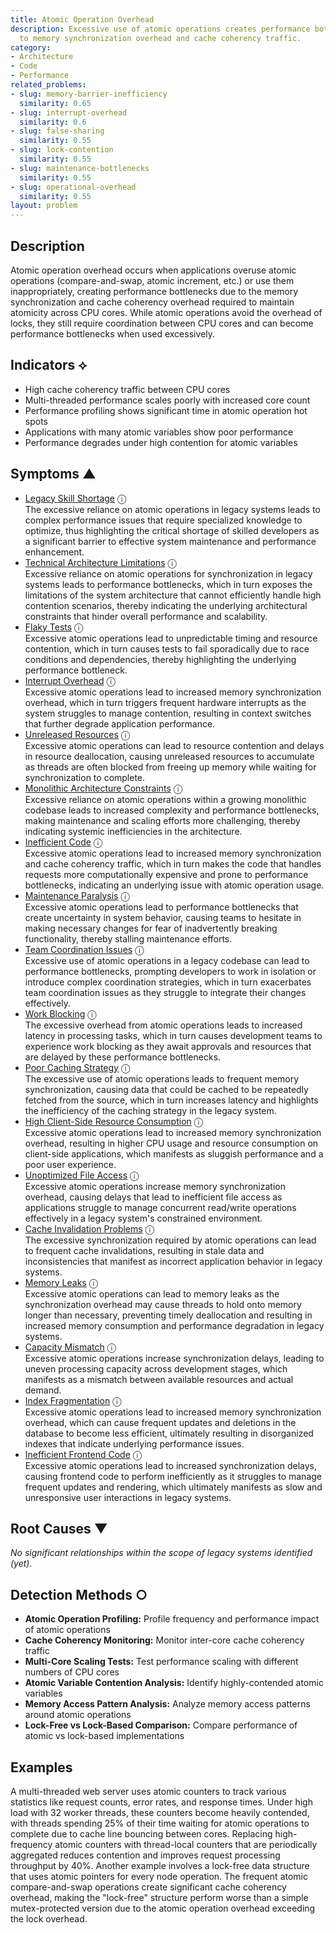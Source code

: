 ```yaml
---
title: Atomic Operation Overhead
description: Excessive use of atomic operations creates performance bottlenecks due
  to memory synchronization overhead and cache coherency traffic.
category:
- Architecture
- Code
- Performance
related_problems:
- slug: memory-barrier-inefficiency
  similarity: 0.65
- slug: interrupt-overhead
  similarity: 0.6
- slug: false-sharing
  similarity: 0.55
- slug: lock-contention
  similarity: 0.55
- slug: maintenance-bottlenecks
  similarity: 0.55
- slug: operational-overhead
  similarity: 0.55
layout: problem
---
```


## Description

Atomic operation overhead occurs when applications overuse atomic operations (compare-and-swap, atomic increment, etc.) or use them inappropriately, creating performance bottlenecks due to the memory synchronization and cache coherency overhead required to maintain atomicity across CPU cores. While atomic operations avoid the overhead of locks, they still require coordination between CPU cores and can become performance bottlenecks when used excessively.

## Indicators ⟡

- High cache coherency traffic between CPU cores
- Multi-threaded performance scales poorly with increased core count
- Performance profiling shows significant time in atomic operation hot spots
- Applications with many atomic variables show poor performance
- Performance degrades under high contention for atomic variables

## Symptoms ▲
- [Legacy Skill Shortage](legacy-skill-shortage.md) <span class="info-tooltip" title="Confidence: 0.578, Strength: 0.850">ⓘ</span>
<br/>  The excessive reliance on atomic operations in legacy systems leads to complex performance issues that require specialized knowledge to optimize, thus highlighting the critical shortage of skilled developers as a significant barrier to effective system maintenance and performance enhancement.
- [Technical Architecture Limitations](technical-architecture-limitations.md) <span class="info-tooltip" title="Confidence: 0.537, Strength: 0.852">ⓘ</span>
<br/>  Excessive reliance on atomic operations for synchronization in legacy systems leads to performance bottlenecks, which in turn exposes the limitations of the system architecture that cannot efficiently handle high contention scenarios, thereby indicating the underlying architectural constraints that hinder overall performance and scalability.
- [Flaky Tests](flaky-tests.md) <span class="info-tooltip" title="Confidence: 0.494, Strength: 0.805">ⓘ</span>
<br/>  Excessive atomic operations lead to unpredictable timing and resource contention, which in turn causes tests to fail sporadically due to race conditions and dependencies, thereby highlighting the underlying performance bottleneck.
- [Interrupt Overhead](interrupt-overhead.md) <span class="info-tooltip" title="Confidence: 0.469, Strength: 0.891">ⓘ</span>
<br/>  Excessive atomic operations lead to increased memory synchronization overhead, which in turn triggers frequent hardware interrupts as the system struggles to manage contention, resulting in context switches that further degrade application performance.
- [Unreleased Resources](unreleased-resources.md) <span class="info-tooltip" title="Confidence: 0.420, Strength: 0.723">ⓘ</span>
<br/>  Excessive atomic operations can lead to resource contention and delays in resource deallocation, causing unreleased resources to accumulate as threads are often blocked from freeing up memory while waiting for synchronization to complete.
- [Monolithic Architecture Constraints](monolithic-architecture-constraints.md) <span class="info-tooltip" title="Confidence: 0.404, Strength: 0.829">ⓘ</span>
<br/>  Excessive reliance on atomic operations within a growing monolithic codebase leads to increased complexity and performance bottlenecks, making maintenance and scaling efforts more challenging, thereby indicating systemic inefficiencies in the architecture.
- [Inefficient Code](inefficient-code.md) <span class="info-tooltip" title="Confidence: 0.393, Strength: 0.898">ⓘ</span>
<br/>  Excessive atomic operations lead to increased memory synchronization and cache coherency traffic, which in turn makes the code that handles requests more computationally expensive and prone to performance bottlenecks, indicating an underlying issue with atomic operation usage.
- [Maintenance Paralysis](maintenance-paralysis.md) <span class="info-tooltip" title="Confidence: 0.379, Strength: 0.871">ⓘ</span>
<br/>  Excessive atomic operations lead to performance bottlenecks that create uncertainty in system behavior, causing teams to hesitate in making necessary changes for fear of inadvertently breaking functionality, thereby stalling maintenance efforts.
- [Team Coordination Issues](team-coordination-issues.md) <span class="info-tooltip" title="Confidence: 0.366, Strength: 0.885">ⓘ</span>
<br/>  Excessive use of atomic operations in a legacy codebase can lead to performance bottlenecks, prompting developers to work in isolation or introduce complex coordination strategies, which in turn exacerbates team coordination issues as they struggle to integrate their changes effectively.
- [Work Blocking](work-blocking.md) <span class="info-tooltip" title="Confidence: 0.356, Strength: 0.905">ⓘ</span>
<br/>  The excessive overhead from atomic operations leads to increased latency in processing tasks, which in turn causes development teams to experience work blocking as they await approvals and resources that are delayed by these performance bottlenecks.
- [Poor Caching Strategy](poor-caching-strategy.md) <span class="info-tooltip" title="Confidence: 0.349, Strength: 0.704">ⓘ</span>
<br/>  The excessive use of atomic operations leads to frequent memory synchronization, causing data that could be cached to be repeatedly fetched from the source, which in turn increases latency and highlights the inefficiency of the caching strategy in the legacy system.
- [High Client-Side Resource Consumption](high-client-side-resource-consumption.md) <span class="info-tooltip" title="Confidence: 0.343, Strength: 0.903">ⓘ</span>
<br/>  Excessive atomic operations lead to increased memory synchronization overhead, resulting in higher CPU usage and resource consumption on client-side applications, which manifests as sluggish performance and a poor user experience.
- [Unoptimized File Access](unoptimized-file-access.md) <span class="info-tooltip" title="Confidence: 0.326, Strength: 0.923">ⓘ</span>
<br/>  Excessive atomic operations increase memory synchronization overhead, causing delays that lead to inefficient file access as applications struggle to manage concurrent read/write operations effectively in a legacy system's constrained environment.
- [Cache Invalidation Problems](cache-invalidation-problems.md) <span class="info-tooltip" title="Confidence: 0.325, Strength: 0.860">ⓘ</span>
<br/>  The excessive synchronization required by atomic operations can lead to frequent cache invalidations, resulting in stale data and inconsistencies that manifest as incorrect application behavior in legacy systems.
- [Memory Leaks](memory-leaks.md) <span class="info-tooltip" title="Confidence: 0.325, Strength: 0.870">ⓘ</span>
<br/>  Excessive atomic operations can lead to memory leaks as the synchronization overhead may cause threads to hold onto memory longer than necessary, preventing timely deallocation and resulting in increased memory consumption and performance degradation in legacy systems.
- [Capacity Mismatch](capacity-mismatch.md) <span class="info-tooltip" title="Confidence: 0.321, Strength: 0.800">ⓘ</span>
<br/>  Excessive atomic operations increase synchronization delays, leading to uneven processing capacity across development stages, which manifests as a mismatch between available resources and actual demand.
- [Index Fragmentation](index-fragmentation.md) <span class="info-tooltip" title="Confidence: 0.314, Strength: 0.872">ⓘ</span>
<br/>  Excessive atomic operations lead to increased memory synchronization overhead, which can cause frequent updates and deletions in the database to become less efficient, ultimately resulting in disorganized indexes that indicate underlying performance issues.
- [Inefficient Frontend Code](inefficient-frontend-code.md) <span class="info-tooltip" title="Confidence: 0.308, Strength: 0.884">ⓘ</span>
<br/>  Excessive atomic operations lead to increased synchronization delays, causing frontend code to perform inefficiently as it struggles to manage frequent updates and rendering, which ultimately manifests as slow and unresponsive user interactions in legacy systems.

## Root Causes ▼

*No significant relationships within the scope of legacy systems identified (yet).*

## Detection Methods ○

- **Atomic Operation Profiling:** Profile frequency and performance impact of atomic operations
- **Cache Coherency Monitoring:** Monitor inter-core cache coherency traffic
- **Multi-Core Scaling Tests:** Test performance scaling with different numbers of CPU cores
- **Atomic Variable Contention Analysis:** Identify highly-contended atomic variables
- **Memory Access Pattern Analysis:** Analyze memory access patterns around atomic operations
- **Lock-Free vs Lock-Based Comparison:** Compare performance of atomic vs lock-based implementations

## Examples

A multi-threaded web server uses atomic counters to track various statistics like request counts, error rates, and response times. Under high load with 32 worker threads, these counters become heavily contended, with threads spending 25% of their time waiting for atomic operations to complete due to cache line bouncing between cores. Replacing high-frequency atomic counters with thread-local counters that are periodically aggregated reduces contention and improves request processing throughput by 40%. Another example involves a lock-free data structure that uses atomic pointers for every node operation. The frequent atomic compare-and-swap operations create significant cache coherency overhead, making the "lock-free" structure perform worse than a simple mutex-protected version due to the atomic operation overhead exceeding the lock overhead.

